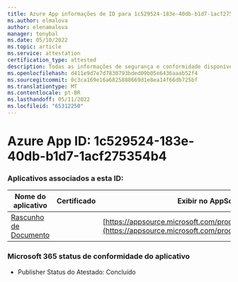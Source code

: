 ```yaml
---
title: Azure App informações de ID para 1c529524-183e-40db-b1d7-1acf275354b4
ms.author: elmalova
author: elenamalova
manager: tonybal
ms.date: 05/10/2022
ms.topic: article
ms.service: attestation
certification_type: attested
description: Todas as informações de segurança e conformidade disponíveis para 1c529524-183e-40db-b1d7-1acf275354b4.
ms.openlocfilehash: d411e9d7e7d7830793bded09b05e6436aaab52f4
ms.sourcegitcommit: 0c3ca169e16a6825888669d1e8ea14f66db725bf
ms.translationtype: MT
ms.contentlocale: pt-BR
ms.lasthandoff: 05/11/2022
ms.locfileid: "65312250"
---
```

# <a name="azure-app-id-1c529524-183e-40db-b1d7-1acf275354b4"></a>Azure App ID: 1c529524-183e-40db-b1d7-1acf275354b4


### <a name="apps-associated-with-this-id"></a>Aplicativos associados a esta ID:
| **Nome do aplicativo** | **Certificado** | **Exibir no AppSource** |
|--------------|---------------|-----------------------|
| [Rascunho de Documento](../forward/WA200003634.md) |  | [https://appsource.microsoft.com/product/office/WA200003634](https://appsource.microsoft.com/product/office/WA200003634) |

### <a name="microsoft-365-app-compliance-status"></a>Microsoft 365 status de conformidade do aplicativo
- Publisher Status do Atestado: Concluído
